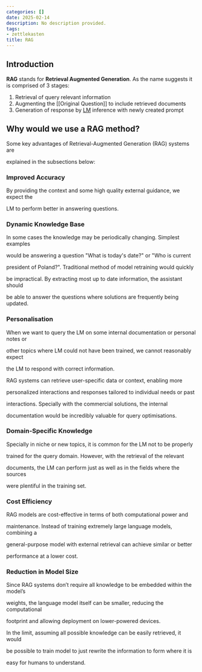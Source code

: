 ```yaml
---
categories: []
date: 2025-02-14
description: No description provided.
tags:
- zettlekasten
title: RAG
---
```


## Introduction

**RAG** stands for **Retrieval Augmented Generation**.
As the name suggests it is comprised of 3 stages:

1. Retrieval of query relevant information
2. Augmenting the [[Original Question]] to include retrieved documents
3. Generation of response by [LM](LLM.md) inference with newly created prompt

## Why would we use a RAG method?

Some key advantages of Retrieval-Augmented Generation (RAG) systems are

explained in the subsections below:

### Improved Accuracy

By providing the context and some high quality external guidance, we expect the

LM to perform better in answering questions. 

### Dynamic Knowledge Base

In some cases the knowledge may be periodically changing. Simplest examples

would be answering a question "What is today's date?" or "Who is current

president of Poland?". Traditional method of model retraining would quickly 

be impractical. By extracting most up to date information, the assistant should 

be able to answer the questions where solutions are frequently being updated.  

### Personalisation

When we want to query the LM on some internal documentation or personal notes or

other topics where LM could not have been trained, we cannot reasonably expect

the LM to respond with correct information.

RAG systems can retrieve user-specific data or context, enabling more

personalized interactions and responses tailored to individual needs or past

interactions. Specially with the commercial solutions, the internal

documentation would be incredibly valuable for query optimisations.

### Domain-Specific Knowledge

Specially in niche or new topics, it is common for the LM not to be properly

trained for the query domain. However, with the retrieval of the relevant 

documents, the LM can perform just as well as in the fields where the sources

were plentiful in the training set.

### Cost Efficiency

RAG models are cost-effective in terms of both computational power and

maintenance. Instead of training extremely large language models, combining a

general-purpose model with external retrieval can achieve similar or better

performance at a lower cost.

### Reduction in Model Size

Since RAG systems don’t require all knowledge to be embedded within the model’s

weights, the language model itself can be smaller, reducing the computational

footprint and allowing deployment on lower-powered devices.

In the limit, assuming all possible knowledge can be easily retrieved, it would

be possible to train model to just rewrite the information to form where it is

easy for humans to understand.
